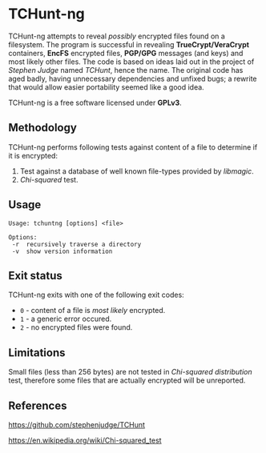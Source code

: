 # TCHunt-ng

TCHunt-ng attempts to reveal *possibly* encrypted files found on a filesystem. The program is successful in revealing **TrueCrypt/VeraCrypt** containers, **EncFS** encrypted files, **PGP/GPG** messages (and keys) and most likely other files. The code is based on ideas laid out in the project of *Stephen Judge* named *TCHunt*, hence the name. The original code has aged badly, having unnecessary dependencies and unfixed bugs; a rewrite that would allow easier portability seemed like a good idea.

TCHunt-ng is a free software licensed under **GPLv3**.

## Methodology

TCHunt-ng performs following tests against content of a file to determine if it is encrypted:

1. Test against a database of well known file-types provided by *libmagic*.
2. *Chi-squared* test.

## Usage

    Usage: tchuntng [options] <file>

    Options:
     -r  recursively traverse a directory
     -v  show version information

## Exit status

TCHunt-ng exits with one of the following exit codes:

* `0` - content of a file is *most likely* encrypted.
* `1` - a generic error occured.
* `2` - no encrypted files were found.

## Limitations

Small files (less than 256 bytes) are not tested in *Chi-squared distribution* test, therefore some files that are actually encrypted will be unreported.

## References

https://github.com/stephenjudge/TCHunt

https://en.wikipedia.org/wiki/Chi-squared_test

